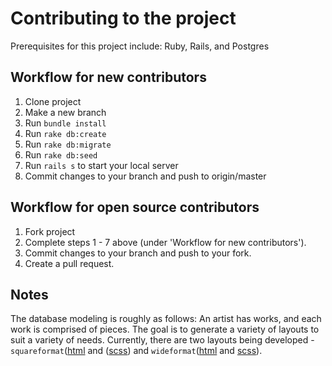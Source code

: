 Contributing to the project
====

Prerequisites for this project include: Ruby, Rails, and Postgres

## Workflow for new contributors

1. Clone project
2. Make a new branch
3. Run `bundle install`
4. Run `rake db:create`
5. Run `rake db:migrate`
6. Run `rake db:seed`
7. Run `rails s` to start your local server
8. Commit changes to your branch and push to origin/master

## Workflow for open source contributors

1. Fork project
2. Complete steps 1 - 7 above (under 'Workflow for new contributors').
3. Commit changes to your branch and push to your fork.
4. Create a pull request.

## Notes
The database modeling is roughly as follows: An artist has works, and each work is comprised of pieces. The goal is to generate a variety of layouts to suit a variety of needs. Currently, there are two layouts being developed - `squareformat`([html](https://github.com/reubenson/arc/blob/master/app/views/works/show/squareformat.html.erb) and ([scss](https://github.com/reubenson/arc/blob/master/app/assets/stylesheets/works/squareformat.scss)) and `wideformat`([html](https://github.com/reubenson/arc/blob/master/app/views/works/show/wideformat.html.erb) and [scss](https://github.com/reubenson/arc/blob/master/app/assets/stylesheets/works/wideformat.scss)).
